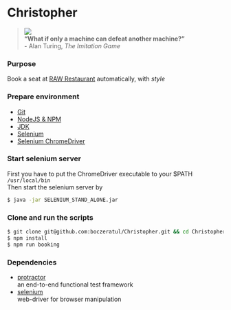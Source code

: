 # Christopher

> ![](http://i.guim.co.uk/static/w-620/h--/q-95/sys-images/Guardian/Pix/pictures/2014/11/18/1416312708018/2a7ceb88-1896-4034-98d6-ca013d3aa6cd-620x372.jpeg)  
> **“What if only a machine can defeat another machine?”**  
> \- Alan Turing, _The Imitation Game_

### Purpose
Book a seat at [RAW Restaurant](http://www.raw.com.tw/indexContent.aspx?Language=ch#5thPage) automatically, with *style*

### Prepare environment
- [Git](http://www.git-scm.com/)
- [NodeJS & NPM](https://nodejs.org/download/)
- [JDK](http://www.oracle.com/technetwork/java/javase/downloads/jdk8-downloads-2133151.html)
- [Selenium](http://docs.seleniumhq.org/download/)
- [Selenium ChromeDriver](https://sites.google.com/a/chromium.org/chromedriver/)

### Start selenium server
First you have to put the ChromeDriver executable to your $PATH `/usr/local/bin`  
Then start the selenium server by
```bash
$ java -jar SELENIUM_STAND_ALONE.jar
```

### Clone and run the scripts
```bash
$ git clone git@github.com:boczeratul/Christopher.git && cd Christopher
$ npm install
$ npm run booking
```

### Dependencies
- [protractor](http://angular.github.io/protractor/#/)  
an end-to-end functional test framework
- [selenium](http://docs.seleniumhq.org/)  
web-driver for browser manipulation
